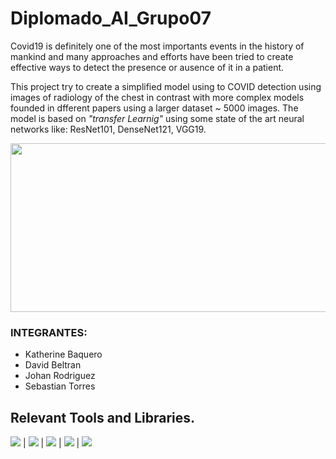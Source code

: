 # Diplomado_AI_Grupo07

Covid19 is definitely one of the most importants events in the history of mankind and  many approaches and efforts have been tried to create effective ways to detect the presence or ausence of it in a patient.

This project try to create a simplified model using  to  COVID detection using images of radiology of the chest in contrast with more complex models founded in dfferent papers using a larger dataset ~ 5000 images. The model is based on *"transfer Learnig"* using some state of the art neural networks like: ResNet101, DenseNet121, VGG19. 

<img src="https://www.researchgate.net/profile/Tawsifur-Rahman/publication/343094700/figure/fig1/AS:915554529460225@1595296618682/Sample-X-ray-image-from-the-dataset-COVID-19-X-ray-image-A-normal-X-ray-image-B.ppm" width="1000" height="270">


### INTEGRANTES: 
- Katherine Baquero
- David Beltran
- Johan Rodriguez
- Sebastian Torres

## Relevant Tools and Libraries.
<img src="https://img.shields.io/badge/-Python-brightgreen"> |  <img src="https://img.shields.io/badge/-OpenCV-brightgreen"> | <img src="https://img.shields.io/badge/-Tensorflow-orange"> |  <img src="https://img.shields.io/badge/-Github-informational"> | <img src="https://img.shields.io/badge/-Sklearn-critical"> 

